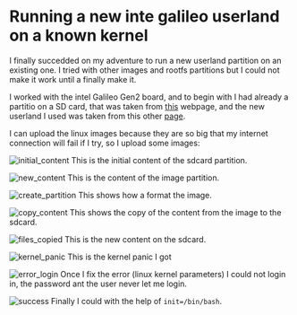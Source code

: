 # Running a new inte galileo userland on a known kernel

I finally succedded on my adventure to run a new userland partition on an existing one. I tried with other images and rootfs partitions but I could not make it work until a finally make it.

I worked with the intel Galileo Gen2 board, and to begin with I had already a partitio on a SD card, that was taken from [this](https://software.intel.com/en-us/iot/hardware/galileo/downloads) webpage, and the new userland I used was taken from this other [page](https://sourceforge.net/projects/galileodebian/files/).

I can upload the linux images because they are so big that my internet connection will fail if I try, so I upload some images:

![initial_content](https://github.com/MASVictor/diplo_embebidos_3/blob/10.07-new-userland/practicas/10.07/VictorMartinezSanchez/img/initial_content.png)
	This is the initial content of the sdcard partition.

![new_content](https://github.com/MASVictor/diplo_embebidos_3/blob/10.07-new-userland/practicas/10.07/VictorMartinezSanchez/img/new_rootfs_content.png)
	This is the content of the image partition.

![create_partition](https://github.com/MASVictor/diplo_embebidos_3/blob/10.07-new-userland/practicas/10.07/VictorMartinezSanchez/img/create_partition.png)
	This shows how a format the image.

![copy_content](https://github.com/MASVictor/diplo_embebidos_3/blob/10.07-new-userland/practicas/10.07/VictorMartinezSanchez/img/copy_content.png)
	This shows the copy of the content from the image to the sdcard.

![files_copied](https://github.com/MASVictor/diplo_embebidos_3/blob/10.07-new-userland/practicas/10.07/VictorMartinezSanchez/img/test_files_copied.png)
	This is the new content on the sdcard.

![kernel_panic](https://github.com/MASVictor/diplo_embebidos_3/blob/10.07-new-userland/practicas/10.07/VictorMartinezSanchez/img/kernel_panic.png)
	This is the kernel panic I got

![error_login](https://github.com/MASVictor/diplo_embebidos_3/blob/10.07-new-userland/practicas/10.07/VictorMartinezSanchez/img/error_login.png)
	Once I fix the error (linux kernel parameters) I could not login in, the password ant the user never let me login.

![success](https://github.com/MASVictor/diplo_embebidos_3/blob/10.07-new-userland/practicas/10.07/VictorMartinezSanchez/img/success.png)
	Finally I could with the help of `init=/bin/bash`.

